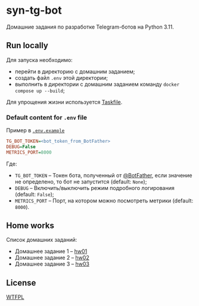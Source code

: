 # syn-tg-bot

Домашние задания по разработке Telegram-ботов на Python 3.11.

## Run locally

Для запуска необходимо:
- перейти в директорию с домашним заданием;
- создать файл `.env` этой директории;
- выполнить в директории с домашним заданием команду `docker compose up --build`;

Для упрощения жизни используется [Taskfile](https://taskfile.dev).

### Default content for `.env` file

Пример в [`.env.example`](.env.example)

```ini
TG_BOT_TOKEN=<bot_token_from_BotFather>
DEBUG=False
METRICS_PORT=8000
```

Где:
- `TG_BOT_TOKEN` – Токен бота, полученный от [@BotFather](https://t.me/BotFather), если значение не определено, то бот не запустится (default: `None`);
- `DEBUG` – Включить/выключить режим подробного логирования (default: `False`);
- `METRICS_PORT` – Порт, на котором можно посмотреть метрики (default: `8000`).

## Home works

Список домашних заданий:

- Домашнее задание 1 – [hw01](hw01/README.md)
- Домашнее задание 2 – [hw02](hw02/README.md)
- Домашнее задание 3 – [hw03](hw03/README.md)

## License

[WTFPL](LICENSE)
